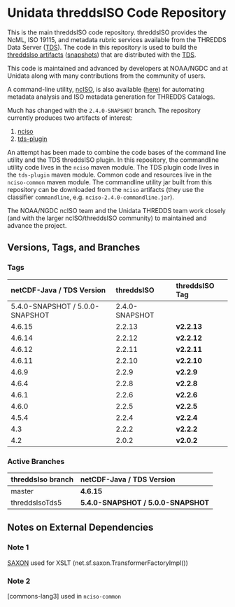 # Unidata threddsISO Code Repository

This is the main threddsISO code repository.
threddsISO provides the NcML, ISO 19115, and metadata rubric services available from the THREDDS Data Server ([TDS]).
The code in this repository is used to build the [threddsIso artifacts][Maven_artifacts] ([snapshots][Maven_artifacts_snapshots]) that are distributed with the [TDS].

This code is maintained and advanced by developers at NOAA/NGDC and at Unidata along with many contributions from the community of users.

A command-line utility, [ncISO], is also available ([here][ncISO]) for automating metadata analysis and ISO metadata generation for THREDDS Catalogs.

Much has changed with the `2.4.0-SNAPSHOT` branch.
The repository currently produces two artifacts of interest:

1. [nciso](https://artifacts.unidata.ucar.edu/service/rest/repository/browse/unidata-all/EDS/nciso/)
2. [tds-plugin](https://artifacts.unidata.ucar.edu/service/rest/repository/browse/unidata-all/EDS/tds-plugin/)

An attempt has been made to combine the code bases of the command line utility and the TDS threddsISO plugin.
In this repository, the commandline utility code lives in the `nciso` maven module.
The TDS plugin code lives in the `tds-plugin` maven module.
Common code and resources live in the `nciso-common` maven module.
The commandline utility jar built from this repository can be downloaded from the `nciso` artifacts (they use the classifier `commandline`, e.g. `nciso-2.4.0-commandline.jar`).

The NOAA/NGDC ncISO team and the Unidata THREDDS team work closely (and with the larger ncISO/threddsISO community) to maintained and advance the project.

## Versions, Tags, and Branches

### Tags

| netCDF-Java / TDS Version       | threddsISO     | threddsISO Tag |
|:--------------------------------|:---------------|:---------------|
| 5.4.0-SNAPSHOT / 5.0.0-SNAPSHOT | 2.4.0-SNAPSHOT |                |
| 4.6.15                          | 2.2.13         | **v2.2.13**    |
| 4.6.14                          | 2.2.12         | **v2.2.12**    |
| 4.6.12                          | 2.2.11         | **v2.2.11**    |
| 4.6.11                          | 2.2.10         | **v2.2.10**    |
| 4.6.9                           | 2.2.9          | **v2.2.9**     |
| 4.6.4                           | 2.2.8          | **v2.2.8**     |
| 4.6.1                           | 2.2.6          | **v2.2.6**     |
| 4.6.0                           | 2.2.5          | **v2.2.5**     |
| 4.5.4                           | 2.2.4          | **v2.2.4**     |
| 4.3                             | 2.2.2          | **v2.2.2**     |
| 4.2                             | 2.0.2          | **v2.0.2**     |

### Active Branches

| threddsIso branch | netCDF-Java / TDS Version           |
|:------------------|:------------------------------------|
| master            | **4.6.15**                          |
| threddsIsoTds5    | **5.4.0-SNAPSHOT / 5.0.0-SNAPSHOT** |

## Notes on External Dependencies

### <a name="Note_1"></a> Note 1
[SAXON] used for XSLT (net.sf.saxon.TransformerFactoryImpl())

### <a name="Note_2"></a> Note 2
[commons-lang3] used in `nciso-common`

[ncISO]: https://github.com/NOAA-PMEL/uafnciso
[TDS]: http://www.unidata.ucar.edu/software/tds/current/

[Maven_artifacts]: https://artifacts.unidata.ucar.edu/service/rest/repository/browse/unidata-releases/EDS/
[Maven_artifacts_snapshots]: https://artifacts.unidata.ucar.edu/service/rest/repository/browse/unidata-snapshots/EDS/

[JDOM]: http://www.jdom.org/
[SAXON]: http://saxon.sourceforge.net/
[commons-lang]: http://commons.apache.org/proper/commons-lang/